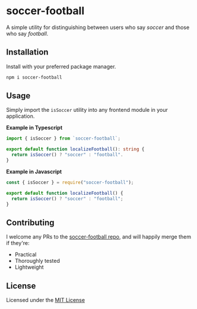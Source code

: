 # soccer-football

A simple utility for distinguishing between users who say _soccer_ and those who say _football_.

## Installation

Install with your preferred package manager.

```bash
npm i soccer-football
```

## Usage

Simply import the `isSoccer` utility into any frontend module in your application.

**Example in Typescript**

```typescript
import { isSoccer } from `soccer-football`;

export default function localizeFootball(): string {
  return isSoccer() ? "soccer" : "football".
}
```

**Example in Javascript**

```javascript
const { isSoccer } = require("soccer-football");

export default function localizeFootball() {
  return isSoccer() ? "soccer" : "football";
}
```

## Contributing

I welcome any PRs to the [soccer-football repo](https://github.com/plettj/soccer-football), and will happily merge them if they're:

- Practical
- Thoroughly tested
- Lightweight

## License

Licensed under the [MIT License](https://github.com/plettj/soccer-football/blob/master/LICENSE)
